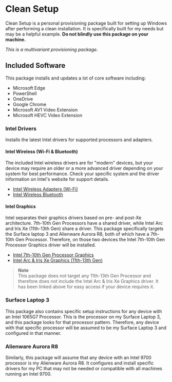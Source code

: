 # Clean Setup

Clean Setup is a personal provisioning package built for setting up Windows after performing a clean
installation. It is specifically built for my needs but may be a helpful example. **Do not blindly
use this package on your machine.**

*This is a multivariant provisioning package.*

## Included Software

This package installs and updates a lot of core software including:

* Microsoft Edge
* PowerShell
* OneDrive
* Google Chrome
* Microsoft AV1 Video Extension
* Microsoft HEVC Video Extension

### Intel Drivers

Installs the latest Intel drivers for supported processors and adapters.

#### Intel Wireless (Wi-Fi & Bluetooth)

The included Intel wireless drivers are for "modern" devices, but your device may require an older or a more advanced driver depending on your system for best performance.
Check your specific system and the driver information on Intel's website for support details.

* [Intel Wireless Adapters (Wi-Fi)](https://www.intel.com/content/www/us/en/download/19351)
* [Intel Wireless Bluetooth](https://www.intel.com/content/www/us/en/download/18649)

#### Intel Graphics

Intel separates their graphics drivers based on pre- and post-Xe architecture.
7th-10th Gen Processors have a shared driver, while Intel Arc and Iris Xe (11th-13th Gen) share a driver.
This package specifically targets the Surface laptop 3 and Alienware Aurora R8, both of which have a 7th-10th Gen Processor.
Therefore, on those two devices the Intel 7th-10th Gen Processor Graphics driver will be installed.

* [Intel 7th-10th Gen Processor Graphics](https://www.intel.com/content/www/us/en/download/776137)
* [Intel Arc & Iris Xe Graphics (11th-13th Gen)](https://www.intel.com/content/www/us/en/download/726609)

> **Note**\
> This package does not target any 11th-13th Gen Processor and therefore does not include the Intel Arc & Iris Xe Graphics driver.
> It has been linked above for easy access if your device requires it.

### Surface Laptop 3

This package also contains specific setup instructions for any device with an Intel 1065G7
Processor. This is the processor on my Surface Laptop 3, and this package looks for that processor
pattern. Therefore, any device with that specific processor will be assumed to be my Surface Laptop
3 and configured in that manner.

### Alienware Aurora R8

Similarly, this package will assume that any device with an Intel 9700 processor is my Alienware
Aurora R8. It configures and install specific drivers for my PC that may not be needed or compatible
with all machines running an Intel 9700.